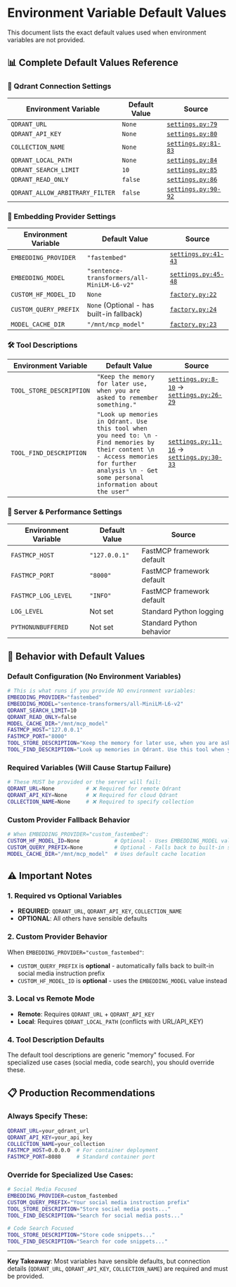 # Environment Variable Default Values

This document lists the exact default values used when environment variables are not provided.

## 📊 **Complete Default Values Reference**

### **🔗 Qdrant Connection Settings**

| Environment Variable | Default Value | Source |
|---------------------|---------------|--------|
| `QDRANT_URL` | `None` | [`settings.py:79`](../src/mcp_server_qdrant/settings.py#L79) |
| `QDRANT_API_KEY` | `None` | [`settings.py:80`](../src/mcp_server_qdrant/settings.py#L80) |
| `COLLECTION_NAME` | `None` | [`settings.py:81-83`](../src/mcp_server_qdrant/settings.py#L81-83) |
| `QDRANT_LOCAL_PATH` | `None` | [`settings.py:84`](../src/mcp_server_qdrant/settings.py#L84) |
| `QDRANT_SEARCH_LIMIT` | `10` | [`settings.py:85`](../src/mcp_server_qdrant/settings.py#L85) |
| `QDRANT_READ_ONLY` | `false` | [`settings.py:86`](../src/mcp_server_qdrant/settings.py#L86) |
| `QDRANT_ALLOW_ARBITRARY_FILTER` | `false` | [`settings.py:90-92`](../src/mcp_server_qdrant/settings.py#L90-92) |

### **🤖 Embedding Provider Settings**

| Environment Variable | Default Value | Source |
|---------------------|---------------|--------|
| `EMBEDDING_PROVIDER` | `"fastembed"` | [`settings.py:41-43`](../src/mcp_server_qdrant/settings.py#L41-43) |
| `EMBEDDING_MODEL` | `"sentence-transformers/all-MiniLM-L6-v2"` | [`settings.py:45-48`](../src/mcp_server_qdrant/settings.py#L45-48) |
| `CUSTOM_HF_MODEL_ID` | `None` | [`factory.py:22`](../src/mcp_server_qdrant/embeddings/factory.py#L22) |
| `CUSTOM_QUERY_PREFIX` | `None` (Optional - has built-in fallback) | [`factory.py:24`](../src/mcp_server_qdrant/embeddings/factory.py#L24) |
| `MODEL_CACHE_DIR` | `"/mnt/mcp_model"` | [`factory.py:23`](../src/mcp_server_qdrant/embeddings/factory.py#L23) |

### **🛠️ Tool Descriptions**

| Environment Variable | Default Value | Source |
|---------------------|---------------|--------|
| `TOOL_STORE_DESCRIPTION` | `"Keep the memory for later use, when you are asked to remember something."` | [`settings.py:8-10`](../src/mcp_server_qdrant/settings.py#L8-10) → [`settings.py:26-29`](../src/mcp_server_qdrant/settings.py#L26-29) |
| `TOOL_FIND_DESCRIPTION` | `"Look up memories in Qdrant. Use this tool when you need to: \n - Find memories by their content \n - Access memories for further analysis \n - Get some personal information about the user"` | [`settings.py:11-16`](../src/mcp_server_qdrant/settings.py#L11-16) → [`settings.py:30-33`](../src/mcp_server_qdrant/settings.py#L30-33) |

### **🚀 Server & Performance Settings**

| Environment Variable | Default Value | Source |
|---------------------|---------------|--------|
| `FASTMCP_HOST` | `"127.0.0.1"` | FastMCP framework default |
| `FASTMCP_PORT` | `"8000"` | FastMCP framework default |
| `FASTMCP_LOG_LEVEL` | `"INFO"` | FastMCP framework default |
| `LOG_LEVEL` | Not set | Standard Python logging |
| `PYTHONUNBUFFERED` | Not set | Standard Python behavior |

## 🎯 **Behavior with Default Values**

### **Default Configuration (No Environment Variables)**
```bash
# This is what runs if you provide NO environment variables:
EMBEDDING_PROVIDER="fastembed"
EMBEDDING_MODEL="sentence-transformers/all-MiniLM-L6-v2"
QDRANT_SEARCH_LIMIT=10
QDRANT_READ_ONLY=false
MODEL_CACHE_DIR="/mnt/mcp_model"
FASTMCP_HOST="127.0.0.1"
FASTMCP_PORT="8000"
TOOL_STORE_DESCRIPTION="Keep the memory for later use, when you are asked to remember something."
TOOL_FIND_DESCRIPTION="Look up memories in Qdrant. Use this tool when you need to: ..."
```

### **Required Variables (Will Cause Startup Failure)**
```bash
# These MUST be provided or the server will fail:
QDRANT_URL=None          # ❌ Required for remote Qdrant
QDRANT_API_KEY=None      # ❌ Required for cloud Qdrant  
COLLECTION_NAME=None     # ❌ Required to specify collection
```

### **Custom Provider Fallback Behavior**
```bash
# When EMBEDDING_PROVIDER="custom_fastembed":
CUSTOM_HF_MODEL_ID=None           # Optional - Uses EMBEDDING_MODEL value instead
CUSTOM_QUERY_PREFIX=None          # Optional - Falls back to built-in social media prefix
MODEL_CACHE_DIR="/mnt/mcp_model"  # Uses default cache location
```

## ⚠️ **Important Notes**

### **1. Required vs Optional Variables**
- **REQUIRED**: `QDRANT_URL`, `QDRANT_API_KEY`, `COLLECTION_NAME`
- **OPTIONAL**: All others have sensible defaults

### **2. Custom Provider Behavior**
When `EMBEDDING_PROVIDER="custom_fastembed"`:
- `CUSTOM_QUERY_PREFIX` is **optional** - automatically falls back to built-in social media instruction prefix
- `CUSTOM_HF_MODEL_ID` is **optional** - uses the `EMBEDDING_MODEL` value instead

### **3. Local vs Remote Mode**
- **Remote**: Requires `QDRANT_URL` + `QDRANT_API_KEY`
- **Local**: Requires `QDRANT_LOCAL_PATH` (conflicts with URL/API_KEY)

### **4. Tool Description Defaults**
The default tool descriptions are generic "memory" focused. For specialized use cases (social media, code search), you should override these.

## 📋 **Production Recommendations**

### **Always Specify These:**
```bash
QDRANT_URL=your_qdrant_url
QDRANT_API_KEY=your_api_key  
COLLECTION_NAME=your_collection
FASTMCP_HOST=0.0.0.0  # For container deployment
FASTMCP_PORT=8080     # Standard container port
```

### **Override for Specialized Use Cases:**
```bash
# Social Media Focused
EMBEDDING_PROVIDER=custom_fastembed
CUSTOM_QUERY_PREFIX="Your social media instruction prefix"
TOOL_STORE_DESCRIPTION="Store social media posts..."
TOOL_FIND_DESCRIPTION="Search for social media posts..."

# Code Search Focused  
TOOL_STORE_DESCRIPTION="Store code snippets..."
TOOL_FIND_DESCRIPTION="Search for code snippets..."
```

---

**Key Takeaway**: Most variables have sensible defaults, but connection details (`QDRANT_URL`, `QDRANT_API_KEY`, `COLLECTION_NAME`) are required and must be provided.

